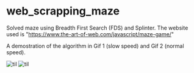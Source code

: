 # web_scrapping_maze

Solved maze using Breadth First Search (FDS) and Splinter.
The website used is "https://www.the-art-of-web.com/javascript/maze-game/"

A demostration of the algorithm in Gif 1 (slow speed) and Gif 2 (normal speed).

![til](https://raw.githubusercontent.com/gifs/slow_fds.gif)
![til](https://raw.githubusercontent.com/gifs/normal_fds.gif)
